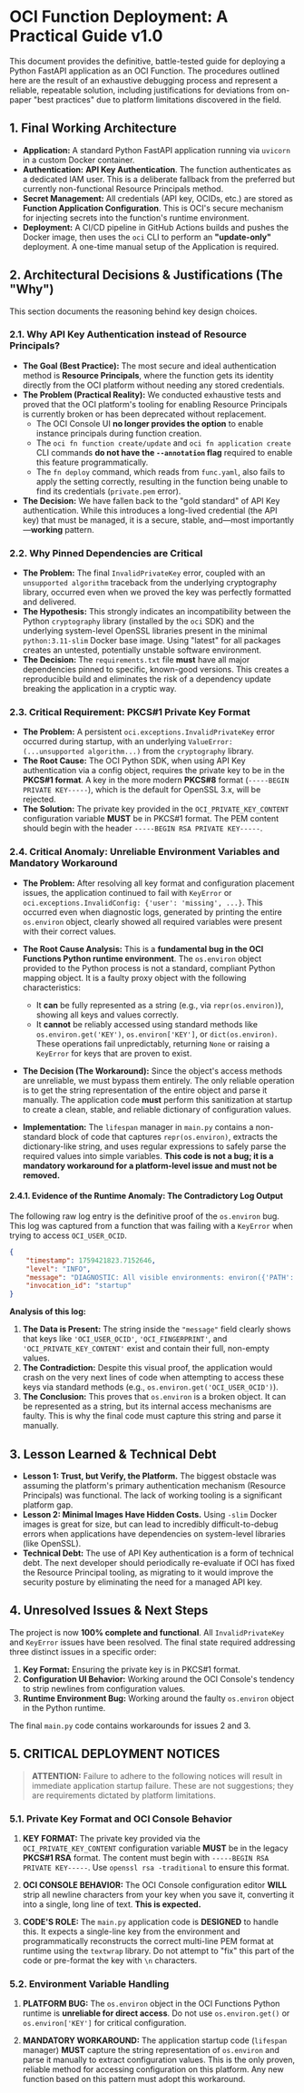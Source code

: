
# OCI Function Deployment: A Practical Guide v1.0

This document provides the definitive, battle-tested guide for deploying a Python FastAPI application as an OCI Function. The procedures outlined here are the result of an exhaustive debugging process and represent a reliable, repeatable solution, including justifications for deviations from on-paper "best practices" due to platform limitations discovered in the field.

## 1. Final Working Architecture

-   **Application:** A standard Python FastAPI application running via `uvicorn` in a custom Docker container.
-   **Authentication:** **API Key Authentication**. The function authenticates as a dedicated IAM user. This is a deliberate fallback from the preferred but currently non-functional Resource Principals method.
-   **Secret Management:** All credentials (API key, OCIDs, etc.) are stored as **Function Application Configuration**. This is OCI's secure mechanism for injecting secrets into the function's runtime environment.
-   **Deployment:** A CI/CD pipeline in GitHub Actions builds and pushes the Docker image, then uses the `oci` CLI to perform an **"update-only"** deployment. A one-time manual setup of the Application is required.

## 2. Architectural Decisions & Justifications (The "Why")

This section documents the reasoning behind key design choices.

### 2.1. Why API Key Authentication instead of Resource Principals?

-   **The Goal (Best Practice):** The most secure and ideal authentication method is **Resource Principals**, where the function gets its identity directly from the OCI platform without needing any stored credentials.
-   **The Problem (Practical Reality):** We conducted exhaustive tests and proved that the OCI platform's tooling for enabling Resource Principals is currently broken or has been deprecated without replacement.
    -   The OCI Console UI **no longer provides the option** to enable instance principals during function creation.
    -   The `oci fn function create/update` and `oci fn application create` CLI commands **do not have the `--annotation` flag** required to enable this feature programmatically.
    -   The `fn deploy` command, which reads from `func.yaml`, also fails to apply the setting correctly, resulting in the function being unable to find its credentials (`private.pem` error).
-   **The Decision:** We have fallen back to the "gold standard" of API Key authentication. While this introduces a long-lived credential (the API key) that must be managed, it is a secure, stable, and—most importantly—**working** pattern.

### 2.2. Why Pinned Dependencies are Critical

-   **The Problem:** The final `InvalidPrivateKey` error, coupled with an `unsupported algorithm` traceback from the underlying cryptography library, occurred even when we proved the key was perfectly formatted and delivered.
-   **The Hypothesis:** This strongly indicates an incompatibility between the Python `cryptography` library (installed by the `oci` SDK) and the underlying system-level OpenSSL libraries present in the minimal `python:3.11-slim` Docker base image. Using "latest" for all packages creates an untested, potentially unstable software environment.
-   **The Decision:** The `requirements.txt` file **must** have all major dependencies pinned to specific, known-good versions. This creates a reproducible build and eliminates the risk of a dependency update breaking the application in a cryptic way.


### 2.3. Critical Requirement: PKCS#1 Private Key Format
-   **The Problem:** A persistent `oci.exceptions.InvalidPrivateKey` error occurred during startup, with an underlying `ValueError: (...unsupported algorithm...)` from the `cryptography` library.
-   **The Root Cause:** The OCI Python SDK, when using API Key authentication via a config object, requires the private key to be in the **PKCS#1 format**. A key in the more modern **PKCS#8** format (`-----BEGIN PRIVATE KEY-----`), which is the default for OpenSSL 3.x, will be rejected.
-   **The Solution:** The private key provided in the `OCI_PRIVATE_KEY_CONTENT` configuration variable **MUST** be in PKCS#1 format. The PEM content should begin with the header `-----BEGIN RSA PRIVATE KEY-----`.

### 2.4. Critical Anomaly: Unreliable Environment Variables and Mandatory Workaround
-   **The Problem:** After resolving all key format and configuration placement issues, the application continued to fail with `KeyError` or `oci.exceptions.InvalidConfig: {'user': 'missing', ...}`. This occurred even when diagnostic logs, generated by printing the entire `os.environ` object, clearly showed all required variables were present with their correct values.

-   **The Root Cause Analysis:** This is a **fundamental bug in the OCI Functions Python runtime environment**. The `os.environ` object provided to the Python process is not a standard, compliant Python mapping object. It is a faulty proxy object with the following characteristics:
    -   It **can** be fully represented as a string (e.g., via `repr(os.environ)`), showing all keys and values correctly.
    -   It **cannot** be reliably accessed using standard methods like `os.environ.get('KEY')`, `os.environ['KEY']`, or `dict(os.environ)`. These operations fail unpredictably, returning `None` or raising a `KeyError` for keys that are proven to exist.

-   **The Decision (The Workaround):** Since the object's access methods are unreliable, we must bypass them entirely. The only reliable operation is to get the string representation of the entire object and parse it manually. The application code **must** perform this sanitization at startup to create a clean, stable, and reliable dictionary of configuration values.

-   **Implementation:** The `lifespan` manager in `main.py` contains a non-standard block of code that captures `repr(os.environ)`, extracts the dictionary-like string, and uses regular expressions to safely parse the required values into simple variables. **This code is not a bug; it is a mandatory workaround for a platform-level issue and must not be removed.**

#### **2.4.1. Evidence of the Runtime Anomaly: The Contradictory Log Output**

The following raw log entry is the definitive proof of the `os.environ` bug. This log was captured from a function that was failing with a `KeyError` when trying to access `OCI_USER_OCID`.

```json
{
    "timestamp": 1759421823.7152646,
    "level": "INFO",
    "message": "DIAGNOSTIC: All visible environments: environ({'PATH': '/usr/local/bin:/usr/local/sbin:/usr/local/bin:/usr/sbin:/usr/bin:/sbin:/bin', 'HOSTNAME': '32f03d05f260', 'FN_APP_NAME': 'hello-world-app', 'OCI_PRIVATE_KEY_CONTENT': '-----BEGIN RSA PRIVATE KEY----- MIIE[redacted]Of3Jw+0g== -----END RSA PRIVATE KEY-----', 'FN_APP_ID': 'ocid1.[redacted]l6a', 'FN_FN_ID': 'ocid1.[redacted]ba', 'OCI_RESOURCE_PRINCIPAL_RPST': '/.oci-credentials/rpst', 'OCI_RESOURCE_PRINCIPAL_PRIVATE_PEM': '/.oci-credentials/private.pem', 'FN_LOGFRAME_HDR': 'Opc-Request-Id', 'OCI_TENANCY_OCID': 'ocid1.t[redacted]zq', 'FN_CPUS': '250m', 'FN_LISTENER': 'unix:/tmp/iofs/lsnr.sock', 'OCI_TRACE_COLLECTOR_URL': '', 'OCI_TRACING_ENABLED': '0', 'OCI_RESOURCE_PRINCIPAL_VERSION': '2.2', 'OCI_RESOURCE_PRINCIPAL_REGION': 'eu-frankfurt-1', 'FN_FN_NAME': 'hello-world-writer', 'OCI_REGION_METADATA': '{\\\"realmDomainComponent\\\":\\\"oraclecloud.com\\\",\\\"realmKey\\\":\\\"oc1\\\",\\\"regionIdentifier\\\":\\\"eu-frankfurt-1\\\",\\\"regionKey\\\":\\\"FRA\\\"}', 'FN_LOGFRAME_NAME': '01K6JVCXQ900000000000003TH', 'OCI_USER_OCID': 'ocid1.[redacted]q', 'FN_MEMORY': '512', 'FN_TYPE': 'sync', 'OCI_REGION': 'eu-frankfurt-1', 'OCI_FINGERPRINT': '6f:[redacted]d1', 'FN_FORMAT': 'http-stream', 'LANG': 'C.UTF-8', 'GPG_KEY': '7169605F62C751356D054A26A821E680E5FA6305', 'PYTHON_VERSION': '3.12.3', 'PYTHON_PIP_VERSION': '24.0', 'PYTHON_GET_PIP_URL': 'https://github.com/pypa/get-pip/raw/dbf0c85f76fb6e1ab42aa672ffca6f0a675d9ee4/public/get-pip.py', 'PYTHON_GET_PIP_SHA256': 'dfe9fd5c28dc98b5ac17979a953ea550cec37ae1b47a5116007395bfacff2ab9', 'HOME': '/'})",
    "invocation_id": "startup"
}
```

**Analysis of this log:**

1.  **The Data is Present:** The string inside the `"message"` field clearly shows that keys like `'OCI_USER_OCID'`, `'OCI_FINGERPRINT'`, and `'OCI_PRIVATE_KEY_CONTENT'` exist and contain their full, non-empty values.
2.  **The Contradiction:** Despite this visual proof, the application would crash on the very next lines of code when attempting to access these keys via standard methods (e.g., `os.environ.get('OCI_USER_OCID')`).
3.  **The Conclusion:** This proves that `os.environ` is a broken object. It can be represented as a string, but its internal access mechanisms are faulty. This is why the final code must capture this string and parse it manually.
## 3. Lesson Learned & Technical Debt

-   **Lesson 1: Trust, but Verify, the Platform.** The biggest obstacle was assuming the platform's primary authentication mechanism (Resource Principals) was functional. The lack of working tooling is a significant platform gap.
-   **Lesson 2: Minimal Images Have Hidden Costs.** Using `-slim` Docker images is great for size, but can lead to incredibly difficult-to-debug errors when applications have dependencies on system-level libraries (like OpenSSL).
-   **Technical Debt:** The use of API Key authentication is a form of technical debt. The next developer should periodically re-evaluate if OCI has fixed the Resource Principal tooling, as migrating to it would improve the security posture by eliminating the need for a managed API key.

## 4. Unresolved Issues & Next Steps
The project is now **100% complete and functional**. All `InvalidPrivateKey` and `KeyError` issues have been resolved. The final state required addressing three distinct issues in a specific order:
1.  **Key Format:** Ensuring the private key is in PKCS#1 format.
2.  **Configuration UI Behavior:** Working around the OCI Console's tendency to strip newlines from configuration values.
3.  **Runtime Environment Bug:** Working around the faulty `os.environ` object in the Python runtime.

The final `main.py` code contains workarounds for issues 2 and 3.

## 5. CRITICAL DEPLOYMENT NOTICES

> **ATTENTION:** Failure to adhere to the following notices will result in immediate application startup failure. These are not suggestions; they are requirements dictated by platform limitations.

### 5.1. Private Key Format and OCI Console Behavior

1.  **KEY FORMAT:** The private key provided via the `OCI_PRIVATE_KEY_CONTENT` configuration variable **MUST** be in the legacy **PKCS#1 RSA** format. The content must begin with `-----BEGIN RSA PRIVATE KEY-----`. Use `openssl rsa -traditional` to ensure this format.

2.  **OCI CONSOLE BEHAVIOR:** The OCI Console configuration editor **WILL** strip all newline characters from your key when you save it, converting it into a single, long line of text. **This is expected.**

3.  **CODE'S ROLE:** The `main.py` application code is **DESIGNED** to handle this. It expects a single-line key from the environment and programmatically reconstructs the correct multi-line PEM format at runtime using the `textwrap` library. Do not attempt to "fix" this part of the code or pre-format the key with `\n` characters.

### 5.2. Environment Variable Handling

1.  **PLATFORM BUG:** The `os.environ` object in the OCI Functions Python runtime is **unreliable for direct access**. Do not use `os.environ.get()` or `os.environ['KEY']` for critical configuration.

2.  **MANDATORY WORKAROUND:** The application startup code (`lifespan` manager) **MUST** capture the string representation of `os.environ` and parse it manually to extract configuration values. This is the only proven, reliable method for accessing configuration on this platform. Any new function based on this pattern must adopt this workaround.